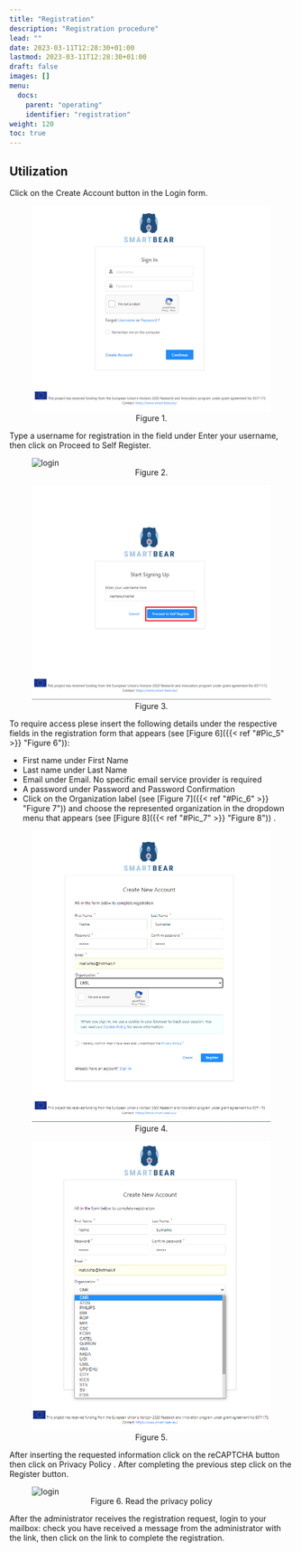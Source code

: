 ```yaml
---
title: "Registration"
description: "Registration procedure"
lead: ""
date: 2023-03-11T12:28:30+01:00
lastmod: 2023-03-11T12:28:30+01:00
draft: false
images: []
menu:
  docs:
    parent: "operating"
    identifier: "registration"
weight: 120
toc: true
---
```


## Utilization

Click on the Create Account button in the Login form.

<figure id="Pic_25" class="centered-figure">
<img src="images/Pic_25.png" alt="login">
<figcaption style="text-align:center">Figure 1. </figcaption>
</figure>



Type a username for registration in the field under Enter your username, then click on Proceed to Self Register.


<figure id="Pic_26" class="centered-figure">
<img src="Pic_26.png" alt="login">
<figcaption style="text-align:center">Figure 2. </figcaption>
</figure>

<figure id="Pic_27" class="centered-figure">
<img src="images/Pic_27.png" alt="login">
<figcaption style="text-align:center">Figure 3. </figcaption>
</figure>

To require access plese insert the following details under the respective fields in the registration form
that appears (see [Figure 6]({{< ref "#Pic_5" >}} "Figure 6")):

- First name under First Name
- Last name under Last Name
- Email under Email. No specific email service provider is required
- A password under Password and Password Confirmation
- Click on the Organization label (see [Figure 7]({{< ref "#Pic_6" >}} "Figure 7")) and choose the represented organization in the dropdown menu that appears (see [Figure 8]({{< ref "#Pic_7" >}} "Figure 8")) .

<figure id="Pic_28" class="centered-figure">
<img src="images/Pic_28.png" alt="login">
<figcaption style="text-align:center">Figure 4. </figcaption>
</figure>

<figure id="Pic_29" class="centered-figure">
<img src="images/Pic_29.png" alt="login">
<figcaption style="text-align:center">Figure 5.  </figcaption>
</figure>


After inserting the requested information click on the reCAPTCHA button then click on Privacy Policy . After completing the previous step click on the Register button.

<figure id="Pic_30" class="centered-figure">
<img src="npimages/Pic_30.png" alt="login">
<figcaption style="text-align:center">Figure 6.  Read the privacy policy</figcaption>
</figure>



After the administrator receives the registration request, login to your mailbox: check you have received a message from the administrator with the link, then click on the link to complete the registration.